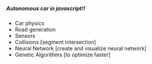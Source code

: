 
##### Autonomous car in javascript!!

-   Car physics
-   Road generation
-   Sensors
-   Collisions [segment intersection]
-   Neural Network [create and visualize neural network]
-   Genetic Algorithms [to optimize faster]

